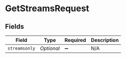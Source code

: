 # GetStreamsRequest


## Fields

| Field              | Type               | Required           | Description        |
| ------------------ | ------------------ | ------------------ | ------------------ |
| `streamsonly`      | *Optional<String>* | :heavy_minus_sign: | N/A                |